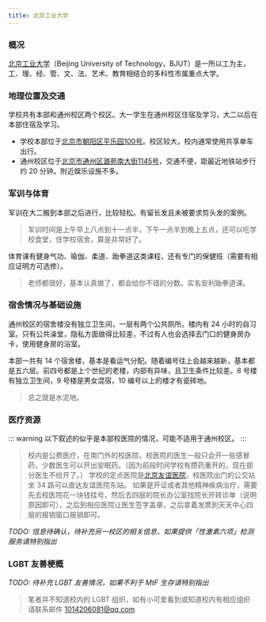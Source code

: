 ```yaml
---
title: 北京工业大学
---
```


### 概况

[北京工业大学](https://www.bjut.edu.cn)（Beijing University of Technology，BJUT）是一所以工为主，工、理、经、管、文、法、艺术、教育相结合的多科性市属重点大学。

### 地理位置及交通

学校共有本部和通州校区两个校区。大一学生在通州校区住宿及学习，大二以后在本部住宿及学习。

- 学校本部位于[北京市朝阳区平乐园100号](https://amap.com/place/B000A7CYR4)。校区较大，校内通常使用共享单车出行。
- 通州校区位于[北京市通州区潞苑南大街1145号](https://amap.com/place/B000A7P0Q2)，交通不便，距最近地铁站步行约 20 分钟。附近娱乐设施不多。

### 军训与体育

军训在大二搬到本部之后进行，比较轻松。有留长发且未被要求剪头发的案例。

> 军训时间是上午早上八点到十一点半，下午一点半到晚上五点，还可以吃学校食堂，住学校宿舍，算是非常好了。

体育课有健身气功、瑜伽、柔道、跆拳道这类课程，还有专门的保健班（需要有相应证明方可选修）。

> 老师都很好，基本认真做了，都会给你不错的分数。实名安利跆拳道课。

### 宿舍情况与基础设施

通州校区的宿舍楼没有独立卫生间，一层有两个公共厕所。楼内有 24 小时的自习室。只有公共澡堂，隐私方面做得比较差，不过有人也会选择去门口的健身房办卡，使用健身房的浴室。

本部一共有 14 个宿舍楼，基本是看运气分配。随着编号往上会越来越新，基本都是五六层。前四号都是上个世纪的老楼，内部有异味，且卫生条件比较差。8 号楼有独立卫生间，9 号楼是男女混宿，10 编号以上的楼才有瓷砖地。

> 总之就是水泥地。

### 医疗资源

::: warning
以下叙述的似乎是本部校医院的情况，可能不适用于通州校区。
:::

<!--这是在说哪个校区？本部校医院在学校最北侧，而通州校区附近没有 34 路公交-->
> 校内是公费医疗，在南门外的校医院，校医院的医生一般只会开一些感冒药，少数医生可以开出安眠药。（因为前段时间学校有攒药重开的，现在部分医生不给开了。）
> 学校的定点医院是[北京友谊医院](https://amap.com/place/B000A11DA0)，校医院出门的公交站坐 34 路可以直达友谊医院东站。
> 如果是开证或者其他精神疾病治疗，需要先去校医院花一块钱挂号，然后去四层的院长办公室找院长开转诊单（说明原因即可），之后到相应医院让医生签字盖章，之后拿着发票到天天中心四层的报销窗口报销即可。

_TODO: 信息待确认，待补充另一校区的相关信息，如果提供「性激素六项」检测服务请特别指出_

### LGBT 友善梗概

_TODO: 待补充 LGBT 友善情况，如果不利于 MtF 生存请特别指出_

> 笔者并不知道校内的 LGBT 组织，如有小可爱看到或知道校内有相应组织 请联系邮件 <1014206081@qq.com>
